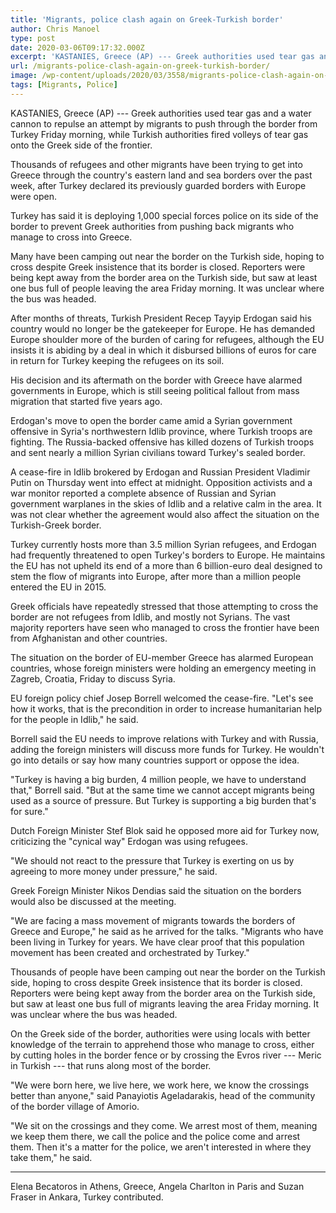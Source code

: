 ```yaml
---
title: 'Migrants, police clash again on Greek-Turkish border'
author: Chris Manoel
type: post
date: 2020-03-06T09:17:32.000Z
excerpt: 'KASTANIES, Greece (AP) --- Greek authorities used tear gas and a water cannon to repulse an attempt by migrants to push through the border from Turkey Friday morning, while Turkish authorities fired volleys of tear gas onto the Greek side of the frontier.Thousands of refugees and other migrants have been trying to get into Greece&hellip;'
url: /migrants-police-clash-again-on-greek-turkish-border/
image: /wp-content/uploads/2020/03/3558/migrants-police-clash-again-on-greek-turkish-border.jpg
tags: [Migrants, Police]
---
```


KASTANIES, Greece (AP) --- Greek authorities used tear gas and a water cannon to repulse an attempt by migrants to push through the border from Turkey Friday morning, while Turkish authorities fired volleys of tear gas onto the Greek side of the frontier.

Thousands of refugees and other migrants have been trying to get into Greece through the country's eastern land and sea borders over the past week, after Turkey declared its previously guarded borders with Europe were open.

Turkey has said it is deploying 1,000 special forces police on its side of the border to prevent Greek authorities from pushing back migrants who manage to cross into Greece.

Many have been camping out near the border on the Turkish side, hoping to cross despite Greek insistence that its border is closed. Reporters were being kept away from the border area on the Turkish side, but saw at least one bus full of people leaving the area Friday morning. It was unclear where the bus was headed.

After months of threats, Turkish President Recep Tayyip Erdogan said his country would no longer be the gatekeeper for Europe. He has demanded Europe shoulder more of the burden of caring for refugees, although the EU insists it is abiding by a deal in which it disbursed billions of euros for care in return for Turkey keeping the refugees on its soil.

His decision and its aftermath on the border with Greece have alarmed governments in Europe, which is still seeing political fallout from mass migration that started five years ago.

Erdogan's move to open the border came amid a Syrian government offensive in Syria's northwestern Idlib province, where Turkish troops are fighting. The Russia-backed offensive has killed dozens of Turkish troops and sent nearly a million Syrian civilians toward Turkey's sealed border.

A cease-fire in Idlib brokered by Erdogan and Russian President Vladimir Putin on Thursday went into effect at midnight. Opposition activists and a war monitor reported a complete absence of Russian and Syrian government warplanes in the skies of Idlib and a relative calm in the area. It was not clear whether the agreement would also affect the situation on the Turkish-Greek border.

Turkey currently hosts more than 3.5 million Syrian refugees, and Erdogan had frequently threatened to open Turkey's borders to Europe. He maintains the EU has not upheld its end of a more than 6 billion-euro deal designed to stem the flow of migrants into Europe, after more than a million people entered the EU in 2015.

Greek officials have repeatedly stressed that those attempting to cross the border are not refugees from Idlib, and mostly not Syrians. The vast majority reporters have seen who managed to cross the frontier have been from Afghanistan and other countries.

The situation on the border of EU-member Greece has alarmed European countries, whose foreign ministers were holding an emergency meeting in Zagreb, Croatia, Friday to discuss Syria.

EU foreign policy chief Josep Borrell welcomed the cease-fire. "Let's see how it works, that is the precondition in order to increase humanitarian help for the people in Idlib," he said.

Borrell said the EU needs to improve relations with Turkey and with Russia, adding the foreign ministers will discuss more funds for Turkey. He wouldn't go into details or say how many countries support or oppose the idea.

"Turkey is having a big burden, 4 million people, we have to understand that," Borrell said. "But at the same time we cannot accept migrants being used as a source of pressure. But Turkey is supporting a big burden that's for sure."

Dutch Foreign Minister Stef Blok said he opposed more aid for Turkey now, criticizing the "cynical way" Erdogan was using refugees.

"We should not react to the pressure that Turkey is exerting on us by agreeing to more money under pressure," he said.

Greek Foreign Minister Nikos Dendias said the situation on the borders would also be discussed at the meeting.

"We are facing a mass movement of migrants towards the borders of Greece and Europe," he said as he arrived for the talks. "Migrants who have been living in Turkey for years. We have clear proof that this population movement has been created and orchestrated by Turkey."

Thousands of people have been camping out near the border on the Turkish side, hoping to cross despite Greek insistence that its border is closed. Reporters were being kept away from the border area on the Turkish side, but saw at least one bus full of migrants leaving the area Friday morning. It was unclear where the bus was headed.

On the Greek side of the border, authorities were using locals with better knowledge of the terrain to apprehend those who manage to cross, either by cutting holes in the border fence or by crossing the Evros river --- Meric in Turkish --- that runs along most of the border.

"We were born here, we live here, we work here, we know the crossings better than anyone," said Panayiotis Ageladarakis, head of the community of the border village of Amorio.

"We sit on the crossings and they come. We arrest most of them, meaning we keep them there, we call the police and the police come and arrest them. Then it's a matter for the police, we aren't interested in where they take them," he said.

* * *

Elena Becatoros in Athens, Greece, Angela Charlton in Paris and Suzan Fraser in Ankara, Turkey contributed.
